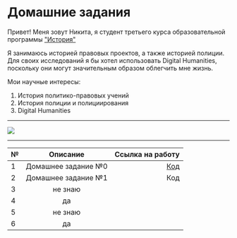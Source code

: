# Домашние задания 

Привет! Меня зовут Никита, я студент третьего курса образовательной программы ["История"](https://www.hse.ru/ba/hist "Тыц")

Я занимаюсь историей правовых проектов, а также историей полиции. Для своих исследований я бы хотел использовать Digital Humanities, поскольку они могут значительным образом облегчить мне жизнь. 

Мои научные интересы: 

1. История политико-правовых учений 
2. История полиции и полициирования
3. Digital Humanities 

---

![](http://atomicjunkshop.com/wp-content/uploads/2016/12/die-hard-ventilation-shaft.jpg)

---

№|Описание|Ссылка на работу
---|:---:|---:
1|Домашнее задание №0|[Код](https://github.com/nickkh02/homework/blob/master/README.md)
2|Домашнее задание №1|Код
3|не знаю|
4|да|
5|не знаю|
6|да|
